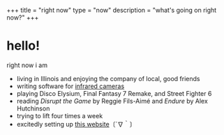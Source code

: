 +++
title = "right now"
type = "now"
description = "what's going on right now?"
+++

# hello!

right now i am
* living in Illinois and enjoying the company of local, good friends
* writing software for [infrared cameras](https://www.episensors.us/)
* playing Disco Elysium, Final Fantasy 7 Remake, and Street Fighter 6
* reading *Disrupt the Game* by Reggie Fils-Aimé and *Endure* by Alex Hutchinson
* trying to lift four times a week
* excitedly setting up [this website](https://gabechutuape.github.io/gooberverse)〔´∇｀〕

 